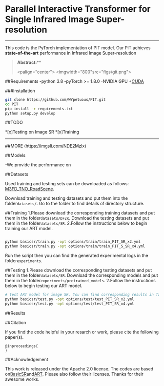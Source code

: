 # Parallel Interactive Transformer for Single Infrared Image Super-resolution





---
This code is the PyTorch implementation of PIT model. Our PIT achieves **state-of-the-art** performance in Infrared Image Super-resolution

>**Abstract:****
>
><palign="center">
><imgwidth="800"src="figs/git.png">
></p>



##Requirements
-python 3.8
-pyTorch >= 1.8.0
-NVIDIA GPU +[CUDA](https://developer.nvidia.com/cuda-downloads)

###Installation
```bash
git clone https://github.com/WYpetuous/PIT.git
cd PIT
pip install -r requirements.txt
python setup.py develop
```

##TODO

*[x]Testing on Image SR
*[x]Training

---

##MORE
(https://imgsli.com/NDE2MzIx)


##Models

-We provide the performance on

##Datasets


Used training and testing sets can be downloaded as follows: [M3FD_TNO_RoadScene](https://drive.google.com/drive/folders/1K8pRnyiwW6dJ0Kfr_yDVEI57qbXwoUjQ?usp=drive_link).


Download  training and testing datasets and put them into the folder`datasets/`. Go to the folder to find details of directory structure.

##Training
1.Please download the corresponding training datasets and put them in the folder`datasets/DF2K`. Download the testing datasets and put them in the folder`datasets/SR`.
2.Follow the instructions below to begin training our ART model.
```bash

python basicsr/train.py -opt options/train/train_PIT_SR_x2.yml
python basicsr/train.py -opt options/train/train_PIT_S_SR_x4.yml
```
Run the script then you can find the generated experimental logs in the folder`experiments`.


##Testing
1.Please download the corresponding testing datasets and put them in the folder`datasets/SR`. Download the corresponding models and put them in the folder`experiments/pretrained_models`.
2.Follow the instructions below to begin testing our ART model.
```bash
# test ART model for image SR. You can find corresponding results in Table 2 of the main paper.
python basicsr/test.py -opt options/test/test_PIT_SR_x2.yml
python basicsr/test.py -opt options/test/test_PIT_SR_x4.yml
```


##Results


##Citation

If you find the code helpful in your resarch or work, please cite the following paper(s).
```
@inproceedings{
}
```

##Acknowledgement

This work is released under the Apache 2.0 license.
The codes are based on[BasicSR](https://github.com/xinntao/BasicSR)and[ART](). Please also follow their licenses. Thanks for their awesome works.
